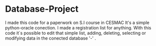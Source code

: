 # Database-Project
I made this code for a paperwork on S.I course in CESMAC
It's a simple python-oracle conection. I made a registration list for anything.
With this code it´s possible to edit that simple list, adding, deleting, selecting or modifying data in the conected database '-' . 
